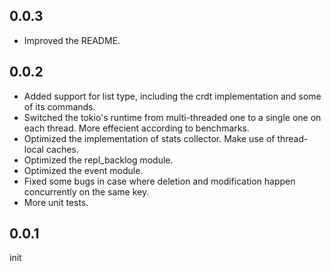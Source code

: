 ## 0.0.3
 - Improved the README.

## 0.0.2
 - Added support for list type, including the crdt implementation and some of its commands.
 - Switched the tokio's runtime from multi-threaded one to a single one on each thread. More effecient according to benchmarks.
 - Optimized the implementation of stats collector. Make use of thread-local caches.
 - Optimized the repl_backlog module.
 - Optimized the event module.
 - Fixed some bugs in case where deletion and modification happen concurrently on the same key.
 - More unit tests.

## 0.0.1
init
